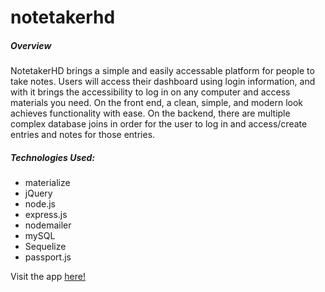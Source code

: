 # notetakerhd

<h5>Overview</h5>

<p>NotetakerHD brings a simple and easily accessable platform for people to take notes.  Users will access their dashboard using login information, and with it brings the accessibility to log in on any computer and access materials you need.  On the front end, a clean, simple, and modern look achieves functionality with ease.  On the backend, there are multiple complex database joins in order for the user to log in and access/create entries and notes for those entries.

<p>
    <h5>Technologies Used:</h5>
    <ul>
        <li>materialize</li>
        <li>jQuery</li>
        <li>node.js</li>
        <li>express.js</li>
        <li>nodemailer</li>
        <li>mySQL</li>
        <li>Sequelize</li>
        <li>passport.js</li>
    </ul>
</p>

Visit the app <a href='https://notetakerhd.herokuapp.com/'>here!</a>